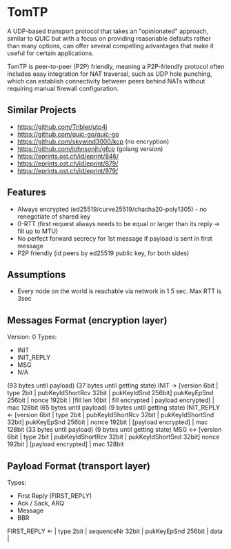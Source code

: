 # TomTP

A UDP-based transport protocol that takes an "opinionated" approach, similar to QUIC but with a focus 
on providing reasonable defaults rather than many options, can offer several compelling advantages 
that make it useful for certain applications.

TomTP is peer-to-peer (P2P) friendly, meaning a P2P-friendly protocol often includes easy integration
for NAT traversal, such as UDP hole punching, which can establish connectivity 
between peers behind NATs without requiring manual firewall configuration.

## Similar Projects

* https://github.com/Tribler/utp4j
* https://github.com/quic-go/quic-go
* https://github.com/skywind3000/kcp (no encryption)
* https://github.com/johnsonjh/gfcp (golang version)
* https://eprints.ost.ch/id/eprint/846/
* https://eprints.ost.ch/id/eprint/879/
* https://eprints.ost.ch/id/eprint/979/

## Features

* Always encrypted (ed25519/curve25519/chacha20-poly1305) - no renegotiate of shared key 
* 0-RTT (first request always needs to be equal or larger than its reply -> fill up to MTU)
* No perfect forward secrecy for 1st message if payload is sent in first message
* P2P friendly (id peers by ed25519 public key, for both sides)

## Assumptions

* Every node on the world is reachable via network in 1.5 sec. Max RTT is 3sec

## Messages Format (encryption layer)

Version: 0
Types:
* INIT
* INIT_REPLY
* MSG
* N/A

(93 bytes until payload)
(37 bytes until getting state)
INIT       -> [version 6bit | type 2bit | pubKeyIdShortRcv 32bit | pukKeyIdSnd 256bit] pukKeyEpSnd 256bit | nonce 192bit | [fill len 16bit | fill encrypted | payload encrypted] | mac 128bit
(65 bytes until payload)
(9 bytes until getting state)
INIT_REPLY <- [version 6bit | type 2bit | pubKeyIdShortRcv 32bit | pukKeyIdShortSnd 32bit] pukKeyEpSnd 256bit | nonce 192bit | [payload encrypted] | mac 128bit
(33 bytes until payload)
(9 bytes until getting state)
MSG       <-> [version 6bit | type 2bit | pubKeyIdShortRcv 32bit | pukKeyIdShortSnd 32bit] nonce 192bit | [payload encrypted] | mac 128bit

## Payload Format (transport layer)

Types:
* First Reply (FIRST_REPLY)
* Ack / Sack, ARQ
* Message
* BBR

FIRST_REPLY <- | type 2bit | sequenceNr 32bit | pukKeyEpSnd 256bit | data |
